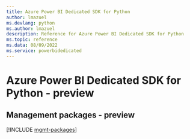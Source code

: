 ```yaml
---
title: Azure Power BI Dedicated SDK for Python
author: lmazuel
ms.devlang: python
ms.author: lmazuel
description: Reference for Azure Power BI Dedicated SDK for Python
ms.topic: reference
ms.data: 08/09/2022
ms.service: powerbidedicated
---
```

# Azure Power BI Dedicated SDK for Python - preview

## Management packages - preview
[!INCLUDE [mgmt-packages](power-bi-dedicated-mgmt-index.md)]